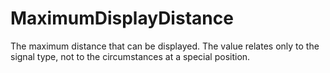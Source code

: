 MaximumDisplayDistance
======================

The maximum distance that can be displayed. The value relates only to the signal type, not to the circumstances at a special position.

